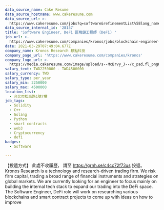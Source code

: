 ```yaml
---
data_source_name: Cake Resume
data_source_hostname: www.cakeresume.com
data_source_url: >-
  https://www.cakeresume.com/jobs?q=software&refinementList%5Blang_name%5D%5B0%5D=English&refinementList%5Bsalary_type%5D=per_year&range%5Bsalary_range%5D%5Bmin%5D=1000000&page=2
data_source_internal_id: '28157'
title: 'Software Engineer, DeFi 區塊鏈工程師 (DeFi) '
job_url: >-
  https://www.cakeresume.com/companies/kronos/jobs/blockchain-engineer-blockchain-engineer-2a69ce
date: 2021-03-29T07:49:04.677Z
company_name: Kronos Research 麒點科技
company_page_url: 'https://www.cakeresume.com/companies/kronos'
company_logo_url: >-
  https://media.cakeresume.com/image/upload/s--McBrvy_J--/c_pad,fl_png8,h_200,w_200/v1578283593/oah25nx6qnylshhzlpzk.png
salary_text: TWD2250000 - TWD4500000
salary_currency: TWD
salary_type: per_year
salary_min: 2250000
salary_max: 4500000
location_list:
  - 台北市松高路1號7樓
job_tags:
  - Solidity
  - C++
  - Golang
  - Python
  - smart contracts
  - web3
  - Cryptocurrency
  - defi
badges:
  - Software

---
```


【投遞方式】 此處不收履歷， 請至 https://grnh.se/c4cc72f73us 投遞。 Kronos Research is a technology and research-driven trading firm. We risk firm capital, trading a broad range of financial instruments and strategies on global markets. We are currently looking for an engineer to focus mainly on building the internal tech stack to expand our trading into the DeFi space. The Software Engineer, DeFi role will work on researching various blockchains and smart contract projects to come up with ideas on how to improve